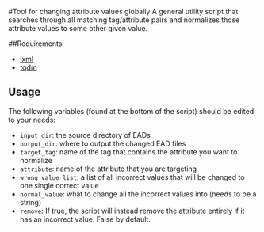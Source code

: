 #Tool for changing attribute values globally
A general utility script that searches through all matching tag/attribute pairs and normalizes those attribute values to some other given value.

##Requirements
* [lxml](http://lxml.de/)
* [tqdm](https://github.com/noamraph/tqdm)

## Usage
The following variables (found at the bottom of the script) should be edited to your needs:

* ```input_dir```: the source directory of EADs
* ```output_dir```: where to output the changed EAD files
* ```target_tag```: name of the tag that contains the attribute you want to normalize
* ```attribute```: name of the attribute that you are targeting
* ```wrong_value_list```: a list of all incorrect values that will be changed to one single correct value
* ```normal_value```: what to change all the incorrect values into (needs to be a string)
* ```remove```: If true, the script will instead remove the attribute entirely if it has an incorrect value. False by default.

